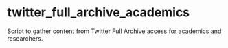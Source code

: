 # twitter_full_archive_academics
Script to gather content from Twitter Full Archive access for academics and researchers.

